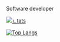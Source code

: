 Software developer

<!--
**ansu-na/ansu-na** is a ✨ _special_ ✨ repository because its `README.md` (this file) appears on your GitHub profile.

Here are some ideas to get you started:

- 🔭 I’m currently working on ...
- 🌱 I’m currently learning ...
- 👯 I’m looking to collaborate on ...
- 🤔 I’m looking for help with ...
- 💬 Ask me about ...
- 📫 How to reach me: ...
- 😄 Pronouns: ...
- ⚡ Fun fact: ...
-->

<!--[출처] https://github.com/anuraghazra/github-readme-stats -->
[![ㄴtats](https://github-readme-stats.vercel.app/api?username=ansu-na&layout=compact&theme=dark)](https://github.com/anuraghazra/github-readme-stats)

<!--[출처] 깃허브Github - (3) - 프로필 페이지 꾸미기, stats and most used languages|작성자 길상 -->
﻿[![Top Langs](https://github-readme-stats.vercel.app/api/top-langs/?username=ansu-na&langs_count=10&layout=compact&theme=dark)](https://github.com/ansu-na/ansu-na)


